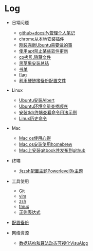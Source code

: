 # Log

- 日常问题

  - [github+docsify管理个人笔记](content/github_docsify_manage_blog_log.md)
  - [chrome从本地安装插件](content/chrome_install_local_extensions.md)
  - [刚装完新Ubuntu需要做的事](content/new_ubuntu_need_do.md)
  - [使用apt禁止某些软件更新](content/apt_disable_upgrade_some_software.md)
  - [cp拷贝.隐藏文件](content/cp_copy_hide_file.md)
  - [黑苹果安装总结](content/hackintosh_log.md)
  - [书单](content/book_list.md)
  - [flag](content/flag.md)
  - [利用硬链接备份配置文件](content/use_hardlink_backup_configfile.md)

- Linux
  - [Ubuntu安装Albert](content/ubuntu18_install_Albert.md)
  - [Ubuntu环境变量查找顺序](content/ubuntu_lookups_environment_variable.md)
  - [安装tldr终端查看命令用法示例](content/linux_tldr.md)
  - [Linux历史命令](content/linux_history_cmd.md)

- Mac
  - [Mac os使用心得](content/mac_tips.md)
  - [Mac os安装使用homebrew](content/mac_homebrew.md)
  - [Mac上安装gitbook并发布到github](content/Mac_install_gitbook_and_publish_github.md)

- 终端
  - [为zsh配置主题Powerlevel9k主题](content/terminal_zsh_powerlevel9k.md)


- 工具使用

  - [Git](tools/git.md)
  - [vim](tools/vim.md)
  - [zsh](tools/zsh.md)
  - [tmux](tools/tmux.md)
  - [正则表达式](tools/regular_expression.md)

- [配置备份](https://github.com/lhgaaa/awesome_me)

- 网络资源

  - [数据结构和算法动态可视化VisuAlgo](https://visualgo.net/zh)
  
